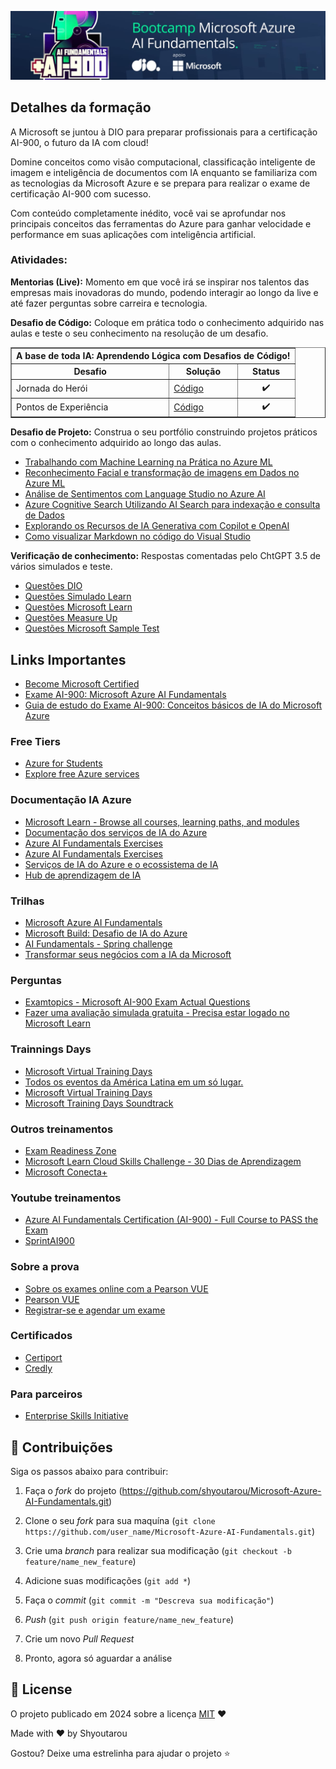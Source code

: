 <p align="center">
    <img  src="imagens/00_Logo_Bootccamp.jpeg" width="1000"/>  
</p>

## Detalhes da formação

A Microsoft se juntou à DIO para preparar profissionais para a certificação AI-900, o futuro da IA com cloud!

Domine conceitos como visão computacional, classificação inteligente de imagem e inteligência de documentos com IA enquanto se familiariza com as tecnologias da Microsoft Azure e se prepara para realizar o exame de certificação AI-900 com sucesso.

Com conteúdo completamente inédito, você vai se aprofundar nos principais conceitos das ferramentas do Azure para ganhar velocidade e performance em suas aplicações com inteligência artificial.

### Atividades:
**Mentorias (Live):** Momento em que você irá se inspirar nos talentos das empresas mais inovadoras do mundo, podendo interagir ao longo da live e até fazer perguntas sobre carreira e tecnologia.

**Desafio de Código:** Coloque em prática todo o conhecimento adquirido nas aulas e teste o seu conhecimento na resolução de um desafio.

<div align="left">
    <!-- A base de toda IA: Aprendendo Lógica com Desafios de Código!-->
    <table border=1>
        <tr>
            <th colspan="3">A base de toda IA: Aprendendo Lógica com Desafios de Código!</th>
        </tr>
        <tr>
            <th>Desafio</th>
            <th>Solução</th>
            <th>Status</th>
        </tr>
        <tr>
            <td>Jornada do Herói</td>
            <td><a href="https://github.com/shyoutarou/Microsoft-Azure-AI-Fundamentals/tree/master/DesafiosCodigo/A%20base%20de%20toda%20IA%20Aprendendo%20L%C3%B3gica%20com%20Desafios%20de%20C%C3%B3digo/Jornada%20do%20Her%C3%B3i">Código</a></td>
            <td align="center">✔️</td>
        </tr>
        <tr>
            <td>Pontos de Experiência</td>
            <td><a href="https://github.com/shyoutarou/Microsoft-Azure-AI-Fundamentals/tree/master/DesafiosCodigo/A%20base%20de%20toda%20IA%20Aprendendo%20L%C3%B3gica%20com%20Desafios%20de%20C%C3%B3digo/Pontos%20de%20Experi%C3%AAncia">Código</a></td>
            <td align="center">✔️</td>
        </tr>
    </table>     
</div>

**Desafio de Projeto:** Construa o seu portfólio construindo projetos práticos com o conhecimento adquirido ao longo das aulas.
- [Trabalhando com Machine Learning na Prática no Azure ML](https://github.com/shyoutarou/Microsoft-Azure-AI-Fundamentals/tree/master/01_Trabalhando%20com%20Machine%20Learning%20na%20Pr%C3%A1tica%20no%20Azure%20ML)
- [Reconhecimento Facial e transformação de imagens em Dados no Azure ML](https://github.com/shyoutarou/Microsoft-Azure-AI-Fundamentals/tree/master/02_Reconhecimento%20Facial%20e%20transforma%C3%A7%C3%A3o%20de%20imagens%20em%20Dados%20no%20Azure%20ML)
- [Análise de Sentimentos com Language Studio no Azure AI](https://github.com/shyoutarou/Microsoft-Azure-AI-Fundamentals/tree/master/03_An%C3%A1lise%20de%20Sentimentos%20com%20Language%20Studio%20no%20Azure%20AI)
- [Azure Cognitive Search Utilizando AI Search para indexação e consulta de Dados](https://github.com/shyoutarou/Microsoft-Azure-AI-Fundamentals/tree/master/04_Azure%20Cognitive%20Search%20Utilizando%20AI%20Search%20para%20indexa%C3%A7%C3%A3o%20e%20consulta%20de%20Dados)
- [Explorando os Recursos de IA Generativa com Copilot e OpenAI](https://github.com/shyoutarou/Microsoft-Azure-AI-Fundamentals/tree/master/05_Explorando%20os%20Recursos%20de%20IA%20Generativa%20com%20Copilot%20e%20OpenAI)
- [Como visualizar Markdown no código do Visual Studio](https://itsfoss-com.translate.goog/vs-code-markdown-preview/?_x_tr_sl=auto&_x_tr_tl=pt&_x_tr_hl=pt-BR&_x_tr_pto=wapp)

**Verificação de conhecimento:** Respostas comentadas pelo ChtGPT 3.5 de vários simulados e teste.
- [Questões DIO](https://github.com/shyoutarou/Microsoft-Azure-AI-Fundamentals/tree/master/Questoes)
- [Questões Simulado Learn](https://github.com/shyoutarou/Microsoft-Azure-AI-Fundamentals/tree/master/Questoes)
- [Questões Microsoft Learn](https://github.com/shyoutarou/Microsoft-Azure-AI-Fundamentals/tree/master/Questoes)
- [Questões Measure Up](https://github.com/shyoutarou/Microsoft-Azure-AI-Fundamentals/tree/master/Questoes)
- [Questões Microsoft Sample Test](https://github.com/shyoutarou/Microsoft-Azure-AI-Fundamentals/tree/master/Questoes)

## Links Importantes
- [Become Microsoft Certified](https://query.prod.cms.rt.microsoft.com/cms/api/am/binary/RE2PjDI)
- [Exame AI-900: Microsoft Azure AI Fundamentals](https://learn.microsoft.com/pt-br/credentials/certifications/exams/ai-900/)
- [Guia de estudo do Exame AI-900: Conceitos básicos de IA do Microsoft Azure](https://learn.microsoft.com/pt-br/credentials/certifications/resources/study-guides/ai-900)

### Free Tiers
- [Azure for Students](https://azure.microsoft.com/pt-br/free/students/)
- [Explore free Azure services](https://azure.microsoft.com/en-us/pricing/free-services)

### Documentação IA Azure
- [Microsoft Learn - Browse all courses, learning paths, and modules](https://learn.microsoft.com/en-us/training/browse/)
- [Documentação dos serviços de IA do Azure](https://learn.microsoft.com/pt-br/azure/ai-services/)
- [Azure AI Fundamentals Exercises](https://microsoftlearning.github.io/mslearn-ai900/)
- [Azure AI Fundamentals Exercises](https://microsoftlearning.github.io/mslearn-ai-fundamentals/)
- [Serviços de IA do Azure e o ecossistema de IA](https://learn.microsoft.com/pt-br/azure/ai-services/ai-services-and-ecosystem)
- [Hub de aprendizagem de IA](https://learn.microsoft.com/pt-br/ai/?wt.mc_id=aihub_microsoftsource_content_wwl%2Cmsftsource_issue56L1_email_gdc%3Focid%3Deml_pg427287_gdc_comm_mw)


### Trilhas

- [Microsoft Azure AI Fundamentals](https://learn.microsoft.com/pt-br/training/courses/ai-900t00)
- [Microsoft Build: Desafio de IA do Azure](https://learn.microsoft.com/pt-br/collections/e6kjawo10x63?WT.mc_id=cloudskillschallenge_12f32cf8-2cd8-42e1-97dd-001b4a042766)
- [AI Fundamentals - Spring challenge](https://learn.microsoft.com/pt-br/collections/moqrtxyokw4e?WT.mc_id=cloudskillschallenge_3ea8480b-4134-4237-bd3e-3b8cc9e68ab0)
- [Transformar seus negócios com a IA da Microsoft](https://learn.microsoft.com/pt-br/training/paths/transform-your-business-with-microsoft-ai/?ocid=eml_pg417215_gdc_comm_dt)


### Perguntas

- [Examtopics - Microsoft AI-900 Exam Actual Questions](https://www.examtopics.com/exams/microsoft/ai-900/view/)
- [Fazer uma avaliação simulada gratuita - Precisa estar logado no Microsoft Learn](https://learn.microsoft.com/pt-br/credentials/certifications/exams/ai-900/practice/assessment?assessmentId=26&assessment-type=practice)


### Trainnings Days
- [Microsoft Virtual Training Days](https://www.microsoft.com/en-ca/sites/microsoft-training-days/?EventTitle=&index=0&RecordCount=12&OrderBy=Date%20(ascending)&ProductCategory=Azure_Dynamics+365_Microsoft+365_Power+Platform_Security&wt.mc_id=)
- [Todos os eventos da América Latina em um só lugar.](https://www.microsoft.com/pt-br/events-hub?s=1&page=1&pending_approval=&text=azure+virtual+training+day&country%5B%5D=22&start_date=&end_date=&sort_by=start_date+ASC)
- [Microsoft Virtual Training Days](https://events.microsoft.com/pt-br/mvtd?ocid=AID3032310_QSG_529831&startTime=08:00&endTime=17:00?ocid=AID3032310_QSG_529831)
- [Microsoft Training Days Soundtrack](https://www.youtube.com/watch?v=VZpzXdldVFw&list=PLyflH_-_blkJ43wglhuAcpgofQRx_iGS2&index=6)

### Outros treinamentos
- [Exam Readiness Zone](https://learn.microsoft.com/en-us/shows/exam-readiness-zone/?wt.mc_id=examreadiness_pvuepromo_email_wwl&products=azure)
- [Microsoft Learn Cloud Skills Challenge - 30 Dias de Aprendizagem](https://developer.microsoft.com/pt-br/offers/30-days-to-learn-it?wt.mc_id=esi_30dtli_webpage_wwl)
- [Microsoft Conecta+](https://www.microsoft.com/pt-br/conecta/)

### Youtube treinamentos
- [Azure AI Fundamentals Certification (AI-900) - Full Course to PASS the Exam](https://www.youtube.com/watch?v=OwZHNH8EfSU)
- [SprintAI900](https://www.youtube.com/playlist?list=PLmsFUfdnGr3yOzzC9SkekDkjonqYoZRTw)

### Sobre a prova
- [Sobre os exames online com a Pearson VUE](https://learn.microsoft.com/pt-br/credentials/certifications/online-exams)
- [Pearson VUE](https://home.pearsonvue.com/Test-takers/OnVUE-online-proctoring.aspx)
- [Registrar-se e agendar um exame](https://learn.microsoft.com/pt-br/credentials/certifications/register-schedule-exam)


### Certificados
- [Certiport](https://certiport.pearsonvue.com/)
- [Credly](https://info.credly.com/)

### Para parceiros
- [Enterprise Skills Initiative](https://esi.microsoft.com/)

## 🤝 Contribuições    

Siga os passos abaixo para contribuir:

1. Faça o *fork* do projeto (<https://github.com/shyoutarou/Microsoft-Azure-AI-Fundamentals.git>)

2. Clone o seu *fork* para sua maquína (`git clone https://github.com/user_name/Microsoft-Azure-AI-Fundamentals.git`)

3. Crie uma *branch* para realizar sua modificação (`git checkout -b feature/name_new_feature`)

4. Adicione suas modificações (`git add *`)

5. Faça o *commit* (`git commit -m "Descreva sua modificação"`)

6. *Push* (`git push origin feature/name_new_feature`)

7. Crie um novo *Pull Request*

8. Pronto, agora só aguardar a análise 

## 📜 License

O projeto publicado em 2024 sobre a licença [MIT](./LICENSE) ❤️ 

Made with ❤️ by Shyoutarou

Gostou? Deixe uma estrelinha para ajudar o projeto ⭐



